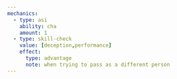 ```yaml
---
mechanics:
  - type: asi
    ability: cha
    amount: 1
  - type: skill-check
    value: [deception,performance]
    effect:
      type: advantage
      note: when trying to pass as a different person
---
```

